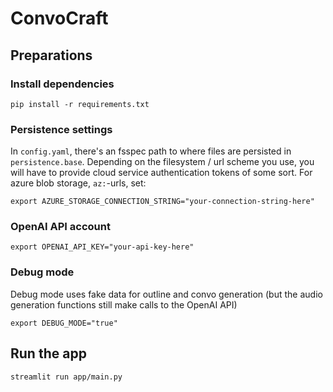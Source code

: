 # ConvoCraft

## Preparations

### Install dependencies

```
pip install -r requirements.txt
```

### Persistence settings

In `config.yaml`, there's an fsspec path to where files are persisted
in `persistence.base`. Depending on the filesystem / url scheme you
use, you will have to provide cloud service authentication tokens of
some sort. For azure blob storage, `az:`-urls, set:

```
export AZURE_STORAGE_CONNECTION_STRING="your-connection-string-here"
```

### OpenAI API account

```
export OPENAI_API_KEY="your-api-key-here"
```

### Debug mode 
Debug mode uses fake data for outline and convo generation (but the audio generation functions still make calls to the OpenAI API)

```
export DEBUG_MODE="true"
```

## Run the app

```
streamlit run app/main.py
```
